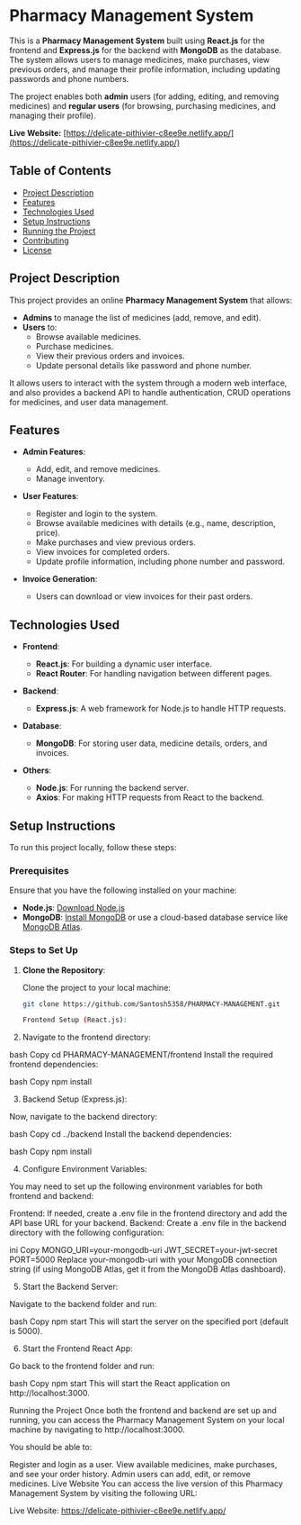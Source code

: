 # Pharmacy Management System

This is a **Pharmacy Management System** built using **React.js** for the frontend and **Express.js** for the backend with **MongoDB** as the database. The system allows users to manage medicines, make purchases, view previous orders, and manage their profile information, including updating passwords and phone numbers. 

The project enables both **admin** users (for adding, editing, and removing medicines) and **regular users** (for browsing, purchasing medicines, and managing their profile).

**Live Website:** [https://delicate-pithivier-c8ee9e.netlify.app/](https://delicate-pithivier-c8ee9e.netlify.app/)

## Table of Contents
- [Project Description](#project-description)
- [Features](#features)
- [Technologies Used](#technologies-used)
- [Setup Instructions](#setup-instructions)
- [Running the Project](#running-the-project)
- [Contributing](#contributing)
- [License](#license)

## Project Description

This project provides an online **Pharmacy Management System** that allows:

- **Admins** to manage the list of medicines (add, remove, and edit).
- **Users** to:
  - Browse available medicines.
  - Purchase medicines.
  - View their previous orders and invoices.
  - Update personal details like password and phone number.

It allows users to interact with the system through a modern web interface, and also provides a backend API to handle authentication, CRUD operations for medicines, and user data management.

## Features

- **Admin Features**:
  - Add, edit, and remove medicines.
  - Manage inventory.
  
- **User Features**:
  - Register and login to the system.
  - Browse available medicines with details (e.g., name, description, price).
  - Make purchases and view previous orders.
  - View invoices for completed orders.
  - Update profile information, including phone number and password.
  
- **Invoice Generation**:
  - Users can download or view invoices for their past orders.

## Technologies Used

- **Frontend**:
  - **React.js**: For building a dynamic user interface.
  - **React Router**: For handling navigation between different pages.
  
- **Backend**:
  - **Express.js**: A web framework for Node.js to handle HTTP requests.
  
- **Database**:
  - **MongoDB**: For storing user data, medicine details, orders, and invoices.
  
- **Others**:
  - **Node.js**: For running the backend server.
  - **Axios**: For making HTTP requests from React to the backend.
  
## Setup Instructions

To run this project locally, follow these steps:

### Prerequisites

Ensure that you have the following installed on your machine:

- **Node.js**: [Download Node.js](https://nodejs.org/)
- **MongoDB**: [Install MongoDB](https://www.mongodb.com/try/download/community) or use a cloud-based database service like [MongoDB Atlas](https://www.mongodb.com/cloud/atlas).

### Steps to Set Up

1. **Clone the Repository**:

   Clone the project to your local machine:

   ```bash
   git clone https://github.com/Santosh5358/PHARMACY-MANAGEMENT.git

   Frontend Setup (React.js):

2.  Navigate to the frontend directory:

bash
Copy
cd PHARMACY-MANAGEMENT/frontend
Install the required frontend dependencies:

bash
Copy
npm install

3. Backend Setup (Express.js):

Now, navigate to the backend directory:

bash
Copy
cd ../backend
Install the backend dependencies:

bash
Copy
npm install

4.  Configure Environment Variables:

You may need to set up the following environment variables for both frontend and backend:

Frontend:
If needed, create a .env file in the frontend directory and add the API base URL for your backend.
Backend:
Create a .env file in the backend directory with the following configuration:

ini
Copy
MONGO_URI=your-mongodb-uri
JWT_SECRET=your-jwt-secret
PORT=5000
Replace your-mongodb-uri with your MongoDB connection string (if using MongoDB Atlas, get it from the MongoDB Atlas dashboard).

5.  Start the Backend Server:

Navigate to the backend folder and run:

bash
Copy
npm start
This will start the server on the specified port (default is 5000).

6. Start the Frontend React App:

Go back to the frontend folder and run:

bash
Copy
npm start
This will start the React application on http://localhost:3000.

Running the Project
Once both the frontend and backend are set up and running, you can access the Pharmacy Management System on your local machine by navigating to http://localhost:3000.

You should be able to:

Register and login as a user.
View available medicines, make purchases, and see your order history.
Admin users can add, edit, or remove medicines.
Live Website
You can access the live version of this Pharmacy Management System by visiting the following URL:

Live Website: https://delicate-pithivier-c8ee9e.netlify.app/
